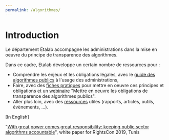 ```yaml
---
permalink: /algorithmes/
---
```


# Introduction

Le département Etalab accompagne les administrations dans la mise en oeuvre du principe de transparence des algorithmes. 

Dans ce cadre, Etalab développe un certain nombre de ressources pour : 
- Comprendre les enjeux et les obligations légales, avec le [guide des algorithmes publics](0-guide.md) à l'usage des administrations, 
- Faire, avec des [fiches pratiques](4-mention.md) pour mettre en oeuvre ces principes et obligations et un [webinaire](https://www.dailymotion.com/video/x7uqnv9) "Mettre en oeuvre les obligations de transparence des algorithmes publics".
- Aller plus loin, avec des [ressources](2-ressources.md) utiles (rapports, articles, outils, évènements, ...).

[In English]

"[With great power comes great responsibility: keeping public sector algorithms accountable](https://github.com/etalab/algorithmes-publics/blob/master/20190611_WorkingPaper_PSAAccountability_Etalab.pdf)", white paper for RightsCon 2019, Tunis 

<CurrentGroupToc></CurrentGroupToc>
